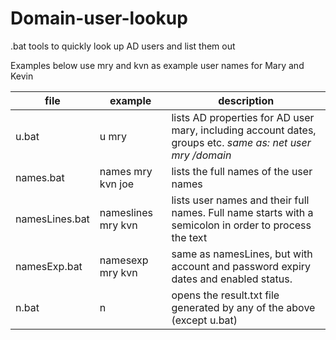 # Domain-user-lookup
.bat tools to quickly look up AD users and list them out

Examples below use mry and kvn as example user names for Mary and Kevin

|file            |example            |description                                                                  |
|----------------|-------------------|-----------------------------------------------------------------------------|
|u.bat           |u mry              |lists AD properties for AD user mary, including account dates, groups etc. _same as: net user mry /domain_|
|names.bat       |names mry kvn joe  |lists the full names of the user names                                       |
|namesLines.bat  |nameslines mry kvn |lists user names and their full names. Full name starts with a semicolon in order to process the text|
|namesExp.bat    |namesexp mry kvn   |same as namesLines, but with account and password expiry dates and enabled status.|
|n.bat           |n                  |opens the result.txt file generated by any of the above (except u.bat)        |
